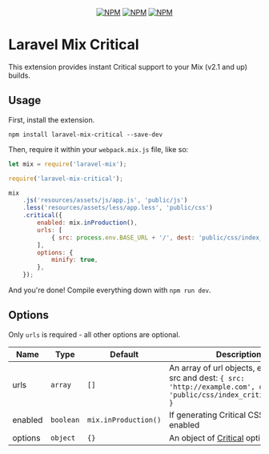 <p align="center">
<a href="https://www.npmjs.com/package/laravel-mix-critical"><img src="https://img.shields.io/npm/v/laravel-mix-critical.svg" alt="NPM"></a>
<a href="https://npmcharts.com/compare/laravel-mix-critical?minimal=true"><img src="https://img.shields.io/npm/dt/laravel-mix-critical.svg" alt="NPM"></a>
<a href="https://www.npmjs.com/package/laravel-mix-critical"><img src="https://img.shields.io/npm/l/laravel-mix-critical.svg" alt="NPM"></a>
</p>


# Laravel Mix Critical

This extension provides instant Critical support to your Mix (v2.1 and up) builds.

## Usage

First, install the extension.

```
npm install laravel-mix-critical --save-dev
```

Then, require it within your `webpack.mix.js` file, like so:

```js
let mix = require('laravel-mix');

require('laravel-mix-critical');

mix
    .js('resources/assets/js/app.js', 'public/js')
    .less('resources/assets/less/app.less', 'public/css')
    .critical({
        enabled: mix.inProduction(),
        urls: [
            { src: process.env.BASE_URL + '/', dest: 'public/css/index_critical.min.css' },
        ],
        options: {
            minify: true,
        },
    });
```

And you're done! Compile everything down with `npm run dev`.

## Options
Only `urls` is required - all other options are optional.

| Name             | Type               | Default | Description   |
| ---------------- | ------------------ | ------------- |------------- |
| urls     | `array` | `[]` | An array of url objects, each with a src and dest: `{ src: 'http://example.com', dest: 'public/css/index_critical.min.ss' }` |
| enabled          | `boolean` | `mix.inProduction()` | If generating Critical CSS should be enabled |
| options           | `object` | `{}` | An object of [Critical](https://github.com/addyosmani/critical#options) options |
